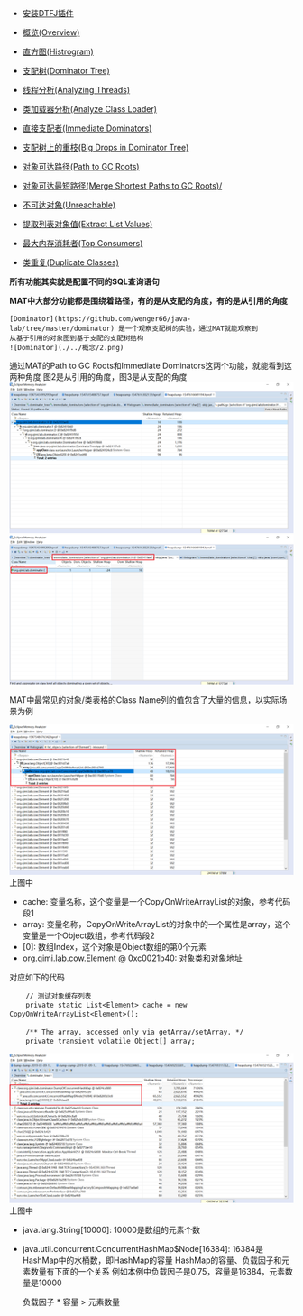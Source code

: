 
* [安装DTFJ插件](./Installing%20IBM%20DTFJ%20feature/README.md)

* [概览(Overview)](./Overview/README.md)

* [直方图(Histrogram)](./Histrogram/README.md)

* [支配树(Dominator Tree)](./Dominator%20Tree/README.md)

* [线程分析(Analyzing Threads)](./Analyzing%20Threads/README.md)

* [类加载器分析(Analyze Class Loader)](./Analyze%20Class%20Loader/README.md)

* [直接支配者(Immediate Dominators)](./Immediate%20Dominators/README.md)

* [支配树上的重枝(Big Drops in Dominator Tree)](./Big%20Drops%20in%20Dominator%20Tree/README.md)

* [对象可达路径(Path to GC Roots)](./Path%20to%20GC%20Roots/README.md)

* [对象可达最短路径(Merge Shortest Paths to GC Roots)/](./Merge%20Shortest%20Paths%20to%20GC%20Roots/README.md)

* [不可达对象(Unreachable)](./Unreachable/README.md)

* [提取列表对象值(Extract List Values)](./Extract%20List%20Values/README.md)

* [最大内存消耗者(Top Consumers)](./Top%20Consumers/README.md)

* [类重复(Duplicate Classes)](./Duplicate%20Classes/README.md)

**所有功能其实就是配置不同的SQL查询语句**

**MAT中大部分功能都是围绕着路径，有的是从支配的角度，有的是从引用的角度**

    [Dominator](https://github.com/wenger66/java-lab/tree/master/dominator) 是一个观察支配树的实验，通过MAT就能观察到
    从基于引用的对象图到基于支配的支配树结构
    ![Dominator](./../概念/2.png)

通过MAT的Path to GC Roots和Immediate Dominators这两个功能，就能看到这两种角度
图2是从引用的角度，图3是从支配的角度
 ![2](./2.png)
 ![3](./3.png)


MAT中最常见的对象/类表格的Class Name列的值包含了大量的信息，以实际场景为例

![Class Name](./1.png)
上图中
* cache: 变量名称，这个变量是一个CopyOnWriteArrayList的对象，参考代码段1
* array: 变量名称，CopyOnWriteArrayList的对象中的一个属性是array，这个变量是一个Object数组，参考代码段2
* \[0\]: 数组Index，这个对象是Object数组的第0个元素
* org.qimi.lab.cow.Element @ 0xc0021b40: 对象类和对象地址

对应如下的代码


        // 测试对象缓存列表
        private static List<Element> cache = new CopyOnWriteArrayList<Element>();
        
        /** The array, accessed only via getArray/setArray. */
        private transient volatile Object[] array;
        
![Class Name](./4.png)
上图中
* java.lang.String[10000]: 10000是数组的元素个数
* java.util.concurrent.ConcurrentHashMap$Node[16384]: 16384是HashMap中的水桶数，即HashMap的容量
HashMap的容量、负载因子和元素数量有下面的一个关系
例如本例中负载因子是0.75，容量是16384，元素数量是10000


     负载因子 * 容量 > 元素数量
    




